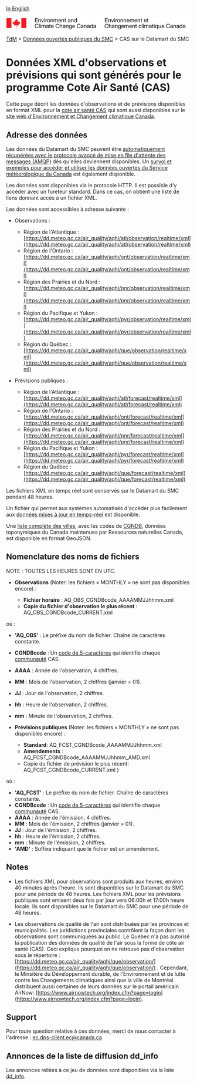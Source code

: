 [In English](readme_aqhi-datamartxml_en.md)

![ECCC logo](../../img_eccc-logo.png)

[TdM](../../readme_fr.md) > [Données ouvertes publiques du SMC](../readme_fr.md) > CAS sur le Datamart du SMC

# Données XML d'observations et prévisions qui sont générés pour le programme Cote Air Santé (CAS)

Cette page décrit les données d'observations et de prévisions disponibles en format XML pour la [cote air santé CAS](readme_aqhi_fr.md) qui sont aussi disponibles sur le [site web d'Environnement et Changement climatique Canada](https://meteo.gc.ca/airquality/pages/index_f.html). 

## Adresse des données 

Les données du Datamart du SMC peuvent être [automatiquement récupérées avec le protocole avancé de mise en file d'attente des messages (AMQP)](../../msc-datamart/amqp_fr.md) dès qu'elles deviennent disponibles. Un [survol et exemples pour accéder et utiliser les données ouvertes du Service météorologique du Canada](../../usage/readme_fr.md) est également disponible.

Les données sont disponibles via le protocole HTTP. Il est possible d’y accéder avec un fureteur standard. Dans ce cas, on obtient une liste de liens donnant accès à un fichier XML.

Les données sont accessibles à adresse suivante :

* Observations : 

  * Région de l'Atlantique : [https://dd.meteo.gc.ca/air_quality/aqhi/atl/observation/realtime/xml](https://dd.meteo.gc.ca/air_quality/aqhi/atl/observation/realtime/xml)
  * Région de l'Ontario : [https://dd.meteo.gc.ca/air_quality/aqhi/ont/observation/realtime/xml](https://dd.meteo.gc.ca/air_quality/aqhi/ont/observation/realtime/xml)
  * Région des Prairies et du Nord : [https://dd.meteo.gc.ca/air_quality/aqhi/pnr/observation/realtime/xml](https://dd.meteo.gc.ca/air_quality/aqhi/pnr/observation/realtime/xml)
  * Région du Pacifique et Yukon : [https://dd.meteo.gc.ca/air_quality/aqhi/pyr/observation/realtime/xml](https://dd.meteo.gc.ca/air_quality/aqhi/pyr/observation/realtime/xml)
  * Région du Québec : [https://dd.meteo.gc.ca/air_quality/aqhi/que/observation/realtime/xml](https://dd.meteo.gc.ca/air_quality/aqhi/que/observation/realtime/xml)
    
* Prévisions publiques : 
  
    * Région de l'Atlantique : [https://dd.meteo.gc.ca/air_quality/aqhi/atl/forecast/realtime/xml](https://dd.meteo.gc.ca/air_quality/aqhi/atl/forecast/realtime/xml)
    * Région de l'Ontario : [https://dd.meteo.gc.ca/air_quality/aqhi/ont/forecast/realtime/xml](https://dd.meteo.gc.ca/air_quality/aqhi/ont/forecast/realtime/xml)
    * Région des Prairies et du Nord : [https://dd.meteo.gc.ca/air_quality/aqhi/pnr/forecast/realtime/xml](https://dd.meteo.gc.ca/air_quality/aqhi/pnr/forecast/realtime/xml)
    * Région du Pacifique et Yukon : [https://dd.meteo.gc.ca/air_quality/aqhi/pyr/forecast/realtime/xml](https://dd.meteo.gc.ca/air_quality/aqhi/pyr/forecast/realtime/xml)
    * Région du Québec : [https://dd.meteo.gc.ca/air_quality/aqhi/que/forecast/realtime/xml](https://dd.meteo.gc.ca/air_quality/aqhi/que/forecast/realtime/xml)

Les fichiers XML en temps réel sont conservés sur le Datamart du SMC pendant 48 heures.

Un fichier qui permet aux systèmes automatisés d'accèder plus facilement aux [données mises à jour en temps-réel](https://dd.meteo.gc.ca/air_quality/doc/AQHI_XML_File_List.xml) est disponible. 

Une [liste complète des villes](https://collaboration.cmc.ec.gc.ca/cmc/cmos/public_doc/msc-data/aqhi/aqhi_station.geojson), avec les codes de [CGNDB](http://www4.rncan.gc.ca/recherche-de-noms-de-lieux/unique), données toponymiques du Canada maintenues par Ressources naturelles Canada, est disponible en format GeoJSON.

## Nomenclature des noms de fichiers 

NOTE : TOUTES LES HEURES SONT EN UTC.

* **Observations** (Noter: les fichiers « MONTHLY » ne sont pas disponibles encore) :
       
    * __Fichier horaire__ : AQ_OBS_CGNDBcode_AAAAMMJJhhmm.xml
    * __Copie du fichier d'observation le plus récent__ : AQ_OBS_CGNDBcode_CURRENT.xml

où :

* __'AQ_OBS'__ : Le préfixe du nom de fichier. Chaîne de caractères constante.
* __CGNDBcode__ : Un [code de 5-caractères](http://www4.rncan.gc.ca/recherche-de-noms-de-lieux/unique) qui identifie chaque [communauté](https://collaboration.cmc.ec.gc.ca/cmc/cmos/public_doc/msc-data/aqhi/aqhi_community.geojson) CAS. 
* __AAAA__ : Année de l'observation, 4 chiffres.
* __MM__ : Mois de l'observation, 2 chiffres (janvier = 01).
* __JJ__ : Jour de l'observation, 2 chiffres.
* __hh__ : Heure de l'observation, 2 chiffres.
* __mm__ : Minute de l'observation, 2 chiffres.


* **Prévisions publiques** (Noter: les fichiers « MONTHLY » ne sont pas disponibles encore) :

    * __Standard__:        AQ_FCST_CGNDBcode_AAAAMMJJhhmm.xml
    * __Amendements__ :     AQ_FCST_CGNDBcode_AAAAMMJJhhmm_AMD.xml
    * Copie du fichier de prévision le plus récent: AQ_FCST_CGNDBcode_CURRENT.xml )

où :

* __'AQ_FCST'__ : Le préfixe du nom de fichier. Chaîne de caractères constante.
* __CGNDBcode__ : Un [code de 5-caractères](http://www4.rncan.gc.ca/recherche-de-noms-de-lieux/unique) qui identifie chaque [communauté](https://collaboration.cmc.ec.gc.ca/cmc/cmos/public_doc/msc-data/aqhi/aqhi_community.geojson) CAS. 
* __AAAA__ : Année de l'émission, 4 chiffres.
* __MM__ : Mois de l'émission, 2 chiffres (janvier = 01).
* __JJ__ : Jour de l'émission, 2 chiffres.
* __hh__ : Heure de l'émission, 2 chiffres.
* __mm__ : Minute de l'émission, 2 chiffres.
* __'AMD'__ :  Suffixe indiquant que le fichier est un amendement.

## Notes

* Les fichiers XML pour observations sont produits aux heures, environ 40 minutes après l'heure.
Ils sont disponibles sur le Datamart du SMC pour une période de 48 heures. Les fichiers XML pour les
prévisions publiques sont emisent deux fois par jour vers 06:00h et 17:00h heure locale. Ils sont
disponibles sur le Datamart du SMC pour une période de 48 heures.

* Les observations de qualité de l'air sont distribuées par les provinces et municipalités. Les juridictions provinciales contrôlent la façon dont les observations sont communiquées au public. Le Québec n'a pas autorisé la publication des données de qualité de l'air sous la forme de côte air santé (CAS). Ceci explique pourquoi on ne retrouve pas d'observation sous le répertoire : [https://dd.meteo.gc.ca/air_quality/aqhi/que/observation/](https://dd.meteo.gc.ca/air_quality/aqhi/que/observation/) . Cependant, le Minsitère du Développement durable, de l'Environnement et de lutte contre les Changements climatiques ainsi que la ville de Montréal distribuent aussi certaines de leurs données sur le portail américain AirNow: [https://www.airnowtech.org/index.cfm?page=login](https://www.airnowtech.org/index.cfm?page=login).

## Support

Pour toute question relative à ces données, merci de nous contacter à l'adresse : ec.dps-client.ec@canada.ca

## Annonces de la liste de diffusion dd_info 

Les annonces reliées à ce jeu de données sont disponibles via la liste [dd_info](https://lists.ec.gc.ca/cgi-bin/mailman/listinfo/dd_info).

















